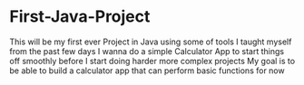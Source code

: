 # First-Java-Project
This will be my first ever Project in Java using some of tools I taught myself from the past few days 
I wanna do a simple Calculator App to start things off smoothly before I start doing harder more complex projects 
My goal is to be able to build a calculator app that can perform basic functions for now 
